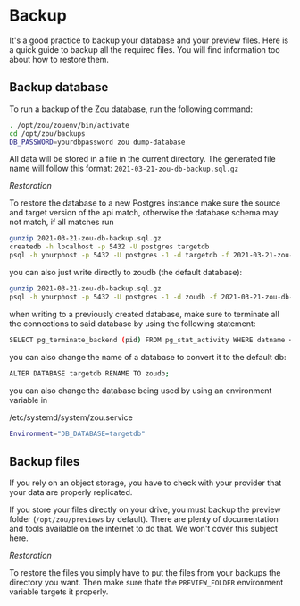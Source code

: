 # Backup

It's a good practice to backup your database and your preview files. Here is a
quick guide to backup all the required files. You will find information too
about how to restore them.

## Backup database

To run a backup of the Zou database, run the following command:

```bash
. /opt/zou/zouenv/bin/activate
cd /opt/zou/backups
DB_PASSWORD=yourdbpassword zou dump-database
```

All data will be stored in a file in the current directory.  The generated file
name will follow this format: `2021-03-21-zou-db-backup.sql.gz`


*Restoration*

To restore the database to a new Postgres instance make sure the source and target version 
of the api match, otherwise the database schema may not match, if all matches run

```bash
gunzip 2021-03-21-zou-db-backup.sql.gz
createdb -h localhost -p 5432 -U postgres targetdb
psql -h yourphost -p 5432 -U postgres -1 -d targetdb -f 2021-03-21-zou-db-backup.sql
```
you can also just write directly to zoudb (the default database):
```bash
gunzip 2021-03-21-zou-db-backup.sql.gz
psql -h yourphost -p 5432 -U postgres -1 -d zoudb -f 2021-03-21-zou-db-backup.sql
```
when writing to a previously created database, make sure to terminate all the connections to said 
database by using the following statement:
```bash
SELECT pg_terminate_backend (pid) FROM pg_stat_activity WHERE datname = 'zoudb';
```
you can also change the name of a database to convert it to the default db:
```bash
ALTER DATABASE targetdb RENAME TO zoudb;
```
you can also change the database being used by using an environment variable in

/etc/systemd/system/zou.service
```bash
Environment="DB_DATABASE=targetdb"
```



## Backup files

If you rely on an object storage, you have to check with your provider
that your data are properly replicated.

If you store your files directly on your drive, you must backup the preview
folder (`/opt/zou/previews` by default). There are plenty of documentation and
tools available on the internet to do that. We won't cover this subject here.

*Restoration*

To restore the files you simply have to put the files from your backups the
directory you want. Then make sure thate the `PREVIEW_FOLDER` environment
variable targets it properly.

